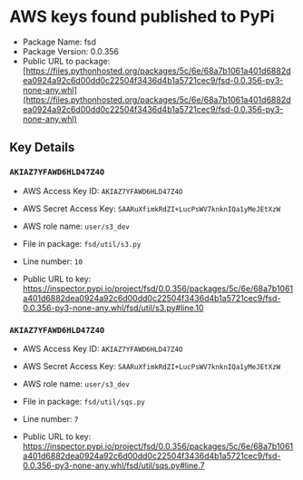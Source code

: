 # AWS keys found published to PyPi

* Package Name: fsd
* Package Version: 0.0.356
* Public URL to package: [https://files.pythonhosted.org/packages/5c/6e/68a7b1061a401d6882dea0924a92c6d00dd0c22504f3436d4b1a5721cec9/fsd-0.0.356-py3-none-any.whl](https://files.pythonhosted.org/packages/5c/6e/68a7b1061a401d6882dea0924a92c6d00dd0c22504f3436d4b1a5721cec9/fsd-0.0.356-py3-none-any.whl)

## Key Details

### `AKIAZ7YFAWD6HLD47Z4O`

* AWS Access Key ID: `AKIAZ7YFAWD6HLD47Z4O`
* AWS Secret Access Key: `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` 
* AWS role name: `user/s3_dev`
* File in package: `fsd/util/s3.py`
* Line number: `10`

* Public URL to key: https://inspector.pypi.io/project/fsd/0.0.356/packages/5c/6e/68a7b1061a401d6882dea0924a92c6d00dd0c22504f3436d4b1a5721cec9/fsd-0.0.356-py3-none-any.whl/fsd/util/s3.py#line.10



### `AKIAZ7YFAWD6HLD47Z4O`

* AWS Access Key ID: `AKIAZ7YFAWD6HLD47Z4O`
* AWS Secret Access Key: `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` 
* AWS role name: `user/s3_dev`
* File in package: `fsd/util/sqs.py`
* Line number: `7`

* Public URL to key: https://inspector.pypi.io/project/fsd/0.0.356/packages/5c/6e/68a7b1061a401d6882dea0924a92c6d00dd0c22504f3436d4b1a5721cec9/fsd-0.0.356-py3-none-any.whl/fsd/util/sqs.py#line.7


